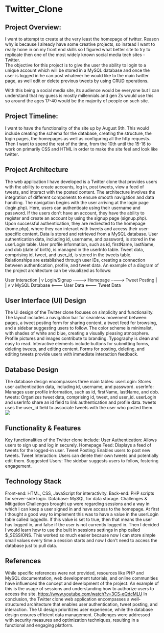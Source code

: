 # Twitter_Clone

## Project Overview: 
I want to attempt to create at the very least the homepage of twitter. Reason why is because I already have some creative projects, so instead I want to really hone in on my front end skills so I figured what better site to try to replicate then one of the most widely known social media tech sites - Twitter.  
The objective for this project is to give the user the ability to login to a unique account which will be stored in a MySQL database and once the user is logged in he can post whatever he would like to the main twitter page, as well edit or delete previous tweets by using CRUD operations.

With this being a social media site, its audience would be everyone but I can understand that my guess is mostly millennials and gen Zs would use this so around the ages 17-40 would be the majority of people on such site.

## Project Timeline:
I want to have the functionality of the site up by August 9th. This would include creating the schema for the database, creating the structure, the login pages, the homepages as well as configuring all the http requests. 
Then I want to spend the rest of the time, from the 10th until the 15-16 to work on primarily CSS and HTML in order to make the site feel and look like twitter.


## Project Architecture
The web application I have developed is a Twitter clone that provides users with the ability to create accounts, log in, post tweets, view a feed of tweets, and interact with the posted content. The architecture involves the integration of different components to ensure smooth navigation and data handling.
The navigation begins with the user arriving at the login page (login.php). Here, users can authenticate using their username and password. If the users don't have an account, they have the ability to register and create an account by using the signup page (signup.php). Upon successful authentication, they are redirected to the homepage (home.php), where they can interact with tweets and access their user-specific content. 
Data is stored and retrieved from a MySQL database. User authentication data, including id, username, and password, is stored in the userLogin table. User profile information, such as id, firstName, lastName, and dob (date of birth), is managed in the userInfo table. Tweet data, comprising id, tweet, and user_id, is stored in the tweets table. Relationships are established through user IDs, creating a connection between authentication, profile, and tweet data.
An example of a diagram of the project architecture can be visualized as follows:

User Interaction
    |
    v
Login/Signup ----> Homepage ----> Tweet Posting
    |                                  |
    v                                 v
MySQL Database <--- User Data <--- Tweet Data

## User Interface (UI) Design
The UI design of the Twitter clone focuses on simplicity and functionality. The layout includes a navigation bar for seamless movement between pages, a tweet posting form for sharing content, a tweet feed for browsing, and a sidebar suggesting users to follow.
The color scheme is minimalist, with shades of white and blue, creating a visually pleasing atmosphere. Profile pictures and images contribute to branding. Typography is clean and easy to read.
Interactive elements include buttons for submitting forms, deleting tweets, and editing content. Forms for posting, deleting, and editing tweets provide users with immediate interaction feedback.

## Database Design
The database design encompasses three main tables:
userLogin: Stores user authentication data, including id, username, and password.
userInfo: Manages user profile information, such as id, firstName, lastName, and dob.
tweets: Organizes tweet data, comprising id, tweet, and user_id.
userLogin and userInfo share an id field to link authentication and profile data.
tweets uses the user_id field to associate tweets with the user who posted them.
![](https://github.com/eitancohen77/Twitter_Clone/assets/98838116/b6524790-ba3e-4aa5-9973-7ab40771ce15)

## Functionality & Features
Key functionalities of the Twitter clone include:
User Authentication: Allows users to sign up and log in securely.
Homepage Feed: Displays a feed of tweets for the logged-in user.
Tweet Posting: Enables users to post new tweets.
Tweet Interaction: Users can delete their own tweets and potentially edit them.
Suggested Users: The sidebar suggests users to follow, fostering engagement.

## Technology Stack
Front-end: HTML, CSS, JavaScript for interactivity.
Back-end: PHP scripts for server-side logic.
Database: MySQL for data storage.
Challenges & Mitigation
Challenges brought up were regarding sessions and a way in which I can keep a user signed in and have access to the homepage. At first I thought a good way to implement this was to have a value in the userLogin table called loggedIn. If this value is set to true, then that means the user has logged in, and false if the user is not currently logged in. Then I decided I would learn how to use the built in sessions settings in php called $_SESSIONS. This worked so much easier because now I can store simple small values every time a session starts and now I don't need to access the database just to pull data.

## References
While specific references were not provided, resources like PHP and MySQL documentation, web development tutorials, and online communities have influenced the concept and development of the project. An example of this is the usage of sessions and  understanding how to authorize users to access the site. 
https://www.youtube.com/watch?v=3CS-eQdcMLU 
In conclusion, the Twitter clone web application encompasses a well-structured architecture that enables user authentication, tweet posting, and interaction. The UI design prioritizes user experience, while the database design ensures efficient data management. Challenges were addressed with security measures and optimization techniques, resulting in a functional and engaging platform.
